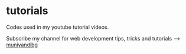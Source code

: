 # tutorials

Codes used in my youtube tutorial videos.

Subscribe my channel for web development tips, tricks and tutorials --> [muniyandibg](https://www.youtube.com/channel/UCGC1ZaWVTPCIST0V0WSgSrA)
